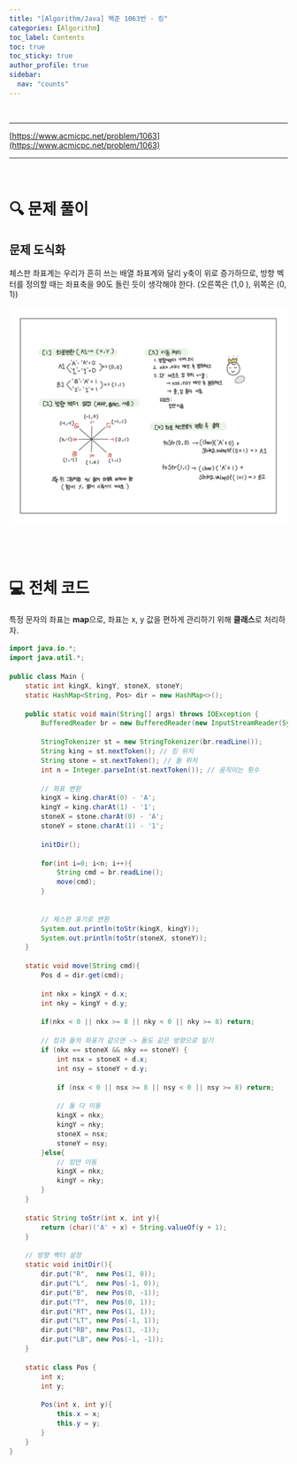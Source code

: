 ```yaml
---
title: "[Algorithm/Java] 백준 1063번 - 킹"
categories: [Algorithm]
toc_label: Contents
toc: true
toc_sticky: true
author_profile: true
sidebar:
  nav: "counts"
---
```


<br>

---

[https://www.acmicpc.net/problem/1063](https://www.acmicpc.net/problem/1063)

---

<br>

# 🔍 문제 풀이

## 문제 도식화

체스판 좌표계는 우리가 흔히 쓰는 배열 좌표계와 달리 y축이 위로 증가하므로, 방향 벡터를 정의할 때는 좌표축을 90도 돌린 듯이 생각해야 한다. (오른쪽은 (1,0 ), 위쪽은 (0, 1))

![assets/images/2025/1063.png](../../../assets/images/2025/1063.png)

<br><br>

# 💻 전체 코드

특정 문자의 좌표는 **map**으로, 좌표는 x, y 값을 편하게 관리하기 위해 **클래스**로 처리하자.

```java
import java.io.*;
import java.util.*;

public class Main {
    static int kingX, kingY, stoneX, stoneY;
    static HashMap<String, Pos> dir = new HashMap<>();

    public static void main(String[] args) throws IOException {
        BufferedReader br = new BufferedReader(new InputStreamReader(System.in));

        StringTokenizer st = new StringTokenizer(br.readLine());
        String king = st.nextToken(); // 킹 위치
        String stone = st.nextToken(); // 돌 위치
        int n = Integer.parseInt(st.nextToken()); // 움직이는 횟수

        // 좌표 변환
        kingX = king.charAt(0) - 'A';
        kingY = king.charAt(1) - '1';
        stoneX = stone.charAt(0) - 'A';
        stoneY = stone.charAt(1) - '1';

        initDir();

        for(int i=0; i<n; i++){
            String cmd = br.readLine();
            move(cmd);
        }


        // 체스판 표기로 변환
        System.out.println(toStr(kingX, kingY));
        System.out.println(toStr(stoneX, stoneY));
    }

    static void move(String cmd){
        Pos d = dir.get(cmd);

        int nkx = kingX + d.x;
        int nky = kingY + d.y;

        if(nkx < 0 || nkx >= 8 || nky < 0 || nky >= 8) return;

        // 킹과 돌의 좌표가 같으면 -> 돌도 같은 방향으로 밀기
        if (nkx == stoneX && nky == stoneY) {
            int nsx = stoneX + d.x;
            int nsy = stoneY + d.y;

            if (nsx < 0 || nsx >= 8 || nsy < 0 || nsy >= 8) return;

            // 둘 다 이동
            kingX = nkx;
            kingY = nky;
            stoneX = nsx;
            stoneY = nsy;
        }else{
            // 킹만 이동
            kingX = nkx;
            kingY = nky;
        }
    }

    static String toStr(int x, int y){
        return (char)('A' + x) + String.valueOf(y + 1);
    }

    // 방향 벡터 설정
    static void initDir(){
        dir.put("R",  new Pos(1, 0));
        dir.put("L",  new Pos(-1, 0));
        dir.put("B",  new Pos(0, -1));
        dir.put("T",  new Pos(0, 1));
        dir.put("RT", new Pos(1, 1));
        dir.put("LT", new Pos(-1, 1));
        dir.put("RB", new Pos(1, -1));
        dir.put("LB", new Pos(-1, -1));
    }

    static class Pos {
        int x;
        int y;

        Pos(int x, int y){
            this.x = x;
            this.y = y;
        }
    }
}
```

<br>
